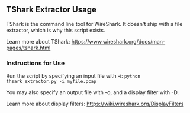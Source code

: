 ## TShark Extractor Usage

TShark is the command line tool for WireShark. It doesn't ship with a file extractor, which is why this script exists.

Learn more about TShark: https://www.wireshark.org/docs/man-pages/tshark.html

### Instructions for Use

Run the script by specifying an input file with -i:
`python thsark_extractor.py -i myfile.pcap`

You may also specify an output file with -o, and a display filter with -D.

Learn more about display filters: https://wiki.wireshark.org/DisplayFilters


